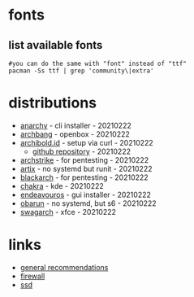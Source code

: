 # fonts

## list available fonts

```
#you can do the same with "font" instead of "ttf"
pacman -Ss ttf | grep 'community\|extra'
```

# distributions

* [anarchy](https://anarchyinstaller.org/) - cli installer - 20210222
* [archbang](http://www.archbang.org) - openbox - 20210222
* [archibold.id](https://archibold.io/) - setup via curl - 20210222
    * [github repository](https://github.com/WebReflection/archibold.io) - 20210222
* [archstrike](https://archstrike.org/) - for pentesting - 20210222
* [artix](https://artixlinux.org/) - no systemd but runit - 20210222
* [blackarch](https://blackarch.org/) - for pentesting - 20210222
* [chakra](https://www.chakralinux.org/) - kde - 20210222
* [endeavouros](https://endeavouros.com/) - gui installer - 20210222
* [obarun](http://www.obarun.org) - no systemd, but s6 - 20210222
* [swagarch](https://swagarch.github.io/) - xfce - 20210222

# links

* [general recommendations](https://wiki.archlinux.org/index.php/General_recommendations)
* [firewall](https://wiki.archlinux.org/index.php/Firewalls)
* [ssd](https://wiki.archlinux.org/index.php/Solid_State_Drives)
